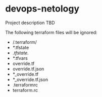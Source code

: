 # devops-netology
Project description TBD

The following terraform files will be ignored:
* /.terraform/
* *.tfstate
* *.tfstate.*
* *.tfvars
* override.tf
* override.tf.json
* *_override.tf
* *_override.tf.json
* .terraformrc
* terraform.rc